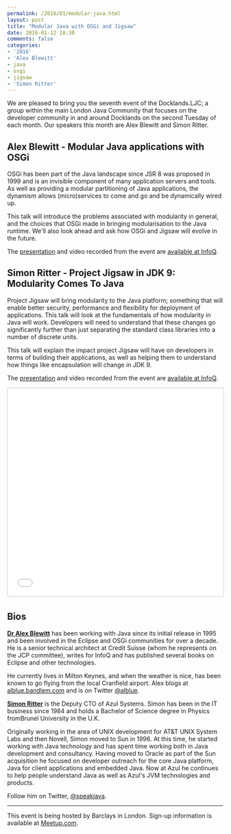 ```yaml
---
permalink: /2016/01/modular-java.html
layout: post
title: "Modular Java with OSGi and Jigsaw"
date: 2016-01-12 18:30
comments: false
categories: 
- '2016'
- 'Alex Blewitt' 
- java
- osgi
- jigsaw
- 'Simon Ritter'
---
```


We are pleased to bring you the seventh event of the Docklands.LJC; a group
within the main London Java Community that focuses on the developer community
in and around Docklands on the second Tuesday of each month. Our speakers this
month are Alex Blewitt and Simon Ritter.

<h2>Alex Blewitt - Modular Java applications with OSGi</h2>

OSGi has been part of the Java landscape since JSR 8 was proposed in 1999 and
is an invisible component of many application servers and tools. As well as
providing a modular partitioning of Java applications, the dynamism allows
(micro)services to come and go and be dynamically wired up.

This talk will introduce the problems associated with modularity in general,
and the choices that OSGi made in bringing modularisation to the Java runtime.
We'll also look ahead and ask how OSGi and Jigsaw will evolve in the future.

The
<a href="{site.url}/presentations/2016/AlexBlewitt-ModularityOSGi.pdf" rel="nofollow">presentation</a>
and video
recorded from the event are <a href="https://www.infoq.com/presentations/jvm-osgi">available at InfoQ</a>.

<script async class="speakerdeck-embed" data-id="a8492270e83742a6be6f80d169fa865e" data-ratio="1.33333333333333" src="//speakerdeck.com/assets/embed.js"></script>

<h2>Simon Ritter - Project Jigsaw in JDK 9: Modularity Comes To Java</h2>

Project Jigsaw will bring modularity to the Java platform; something that will
enable better security, performance and flexibility for deployment of
applications. This talk will look at the fundamentals of how modularity in Java
will work. Developers will need to understand that these changes go
significantly further than just separating the standard class libraries into a
number of discrete units. 

This talk will explain the impact project Jigsaw will have on developers in
terms of building their applications, as well as helping them to understand how
things like encapsulation will change in JDK 9.

The
<a href="{site.url}/presentations/2016/SimonRitter-Jigsaw.pdf" rel="nofollow">presentation</a>
and video
recorded from the event are <a href="https://www.infoq.com/presentations/jigsaw-java-9">available at InfoQ</a>.

<iframe src="//www.slideshare.net/slideshow/embed_code/key/6ykEEKhK7yQ2vc" width="595" height="485" frameborder="0" marginwidth="0" marginheight="0" scrolling="no" style="border:1px solid #CCC; border-width:1px; margin-bottom:5px; max-width: 100%;" allowfullscreen> </iframe>

<h2>Bios</h2>

<b><a href="https://twitter.com/alblue">Dr Alex Blewitt</a></b> has been working with
Java since its initial release in 1995 and been involved in the Eclipse and
OSGi communities for over a decade. He is a senior technical architect at
Credit Suisse (whom he represents on the JCP committee), writes for InfoQ and
has published several books on Eclipse and other technologies.

He currently lives in Milton Keynes, and when the weather is nice, has been
known to go flying from the local Cranfield airport. Alex blogs at <a
href="http://alblue.bandlem.com">alblue.bandlem.com</a> and is on Twitter <a
href="https://twitter.com/alblue">@alblue</a>.

<b><a href="https://twitter.com/speakjava">Simon Ritter</a></b> is the Deputy CTO of
Azul Systems. Simon has been in the IT business since 1984 and holds a Bachelor
of Science degree in Physics fromBrunel University in the U.K.

Originally working in the area of UNIX development for AT&T UNIX System Labs
and then Novell, Simon moved to Sun in 1996. At this time, he started working
with Java technology and has spent time working both in Java development and
consultancy. Having moved to Oracle as part of the Sun acquisition he focused
on developer outreach for the core Java platform, Java for client applications
and embedded Java. Now at Azul he continues to help people understand Java as
well as Azul's JVM technologies and products.

Follow him on Twitter, <a href="https://twitter.com/speakjava">@speakjava</a>.

<hr/>
This event is being hosted by Barclays in London. Sign-up information is available at <a href="http://www.meetup.com/Londonjavacommunity/events/227873308/">Meetup.com</a>.
